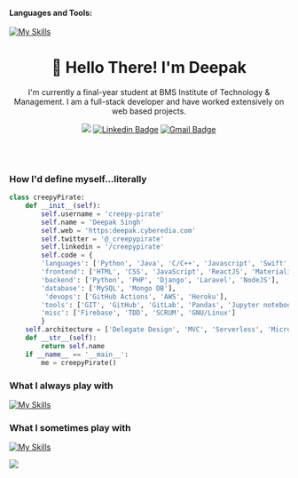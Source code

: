 


**Languages and Tools:**  
</br>
[![My Skills](https://skills.thijs.gg/icons?i=js,html,css,git,java,js,mongodb,mysql,php,py,react,swift,tailwind)](https://skills.thijs.gg)





<h1 align="center">🤠 Hello There! I'm Deepak</h1>

<p align="center">
I'm currently a final-year student at BMS Institute of Technology & Management. I am a full-stack developer and have worked extensively on web based projects.
</p>


<div align="center">

![](https://komarev.com/ghpvc/?username=creepy-pirate&color=green)
  [![Linkedin Badge](https://img.shields.io/badge/-syrashid-blue?style=flat-square&logo=Linkedin&logoColor=white&link=https://www.linkedin.com/in/creepypirate/)](https://www.linkedin.com/in/creepypirate/)
  [![Gmail Badge](https://img.shields.io/badge/-sy@mangotree.dev-c14438?style=flat-square&logo=Gmail&logoColor=white&link=mailto:dv72276@gmail.com)](mailto:dv72276@gmail.com)
</div>
<br>


</br>
<h3>How I'd define myself...literally</h3>

```python	
class creepyPirate:
	def __init__(self):
		self.username = 'creepy-pirate'
		self.name = 'Deepak Singh'
		self.web = 'https:deepak.cyberedia.com'
		self.twitter = '@_creepypirate'
		self.linkedin = '/creepypirate'
		self.code = {
		'languages': ['Python', 'Java', 'C/C++', 'Javascript', 'Swift', 'PHP', 'Bash'],
		'frontend': ['HTML', 'CSS', 'JavaScript', 'ReactJS', 'Materialize', 'Bootstrap', 'TailWindCSS'],
		'backend': ['Python', 'PHP', 'Django', 'Laravel', 'NodeJS'],
		'database': ['MySQL', 'Mongo DB'],
		 'devops': ['GitHub Actions', 'AWS', 'Heroku'],
		'tools': ['GIT', 'GitHub', 'GitLab', 'Pandas', 'Jupyter notebook'],
		'misc': ['Firebase', 'TDD', 'SCRUM', 'GNU/Linux']
		}
	self.architecture = ['Delegate Design', 'MVC', 'Serverless', 'Microservices']
	def __str__(self):
		return self.name
	if __name__ == '__main__':
		me = creepyPirate()	
```

### What I always play with
[![My Skills](https://skills.thijs.gg/icons?i=js,html,css,java,mysql,py,react)](https://skills.thijs.gg)

### What I sometimes play with
[![My Skills](https://skills.thijs.gg/icons?i=mongodb,php,swift,tailwind,bootstrap)](https://skills.thijs.gg)








<a href="https://github.com/creepypirate/github-readme-stats">
  <img align="center" src="https://github-readme-stats.vercel.app/api/top-langs/?username=creepy-pirate&layout=compact" />
</a>




	
	
	


